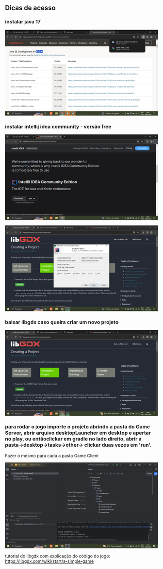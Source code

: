 ## Dicas de acesso

### instalar java 17

![tutor2](./tutor2.png)

### instalar intellij idea community - versão free

![tutor1](./tutor1.png)

![tutor3](./tutor3.png)

### baixar libgdx caso queira criar um novo projeto

![tutor4](./tutor4.png)

### para rodar o jogo importe o projeto abrindo a pasta do Game Server, abrir arquivo desktopLauncher em desktop e apertar no play, ou entãoclickar em gradle no lado direito, abrir a pasta->desktop->tasks->other-> clickar duas vezes em 'run'.

Fazer o mesmo para cada a pasta Game Client

![tutor5](./tutor5.png)

tutorial do libgdx com explicação do código do jogo: https://libgdx.com/wiki/start/a-simple-game
